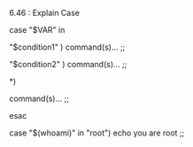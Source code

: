 6.46 : Explain Case

case "$VAR" in

"$condition1" )
    command(s)...
    ;;

"$condition2" )
    command(s)...
    ;;

*)

command(s)...
;;

esac



case "$(whoami)" in
"root")
    echo you are root
    ;;
    
